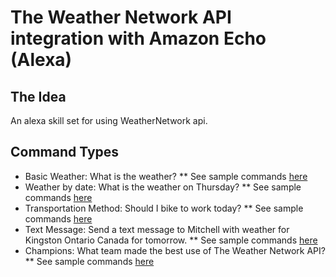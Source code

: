 # The Weather Network API integration with Amazon Echo (Alexa)

## The Idea
An alexa skill set for using WeatherNetwork api.

## Command Types
* Basic Weather: What is the weather?
** See sample commands [here](docs/README_Basic.md)
* Weather by date: What is the weather on Thursday?
** See sample commands [here](docs/README_Date.md)
* Transportation Method: Should I bike to work today?
** See sample commands [here](docs/README_Transportation.md)
* Text Message: Send a text message to Mitchell with weather for Kingston Ontario Canada for tomorrow.
** See sample commands [here](docs/README_TextMessage.md)
* Champions: What team made the best use of The Weather Network API?
** See sample commands [here](docs/README_Champions.md)


